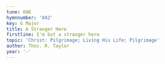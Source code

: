 ```yaml
---
tune: OAK
hymnnumber: '842'
key: G Major
title: A Stranger Here
firstline: I'm but a stranger here
topic: 'Christ: Pilgrimage; Living His Life: Pilgrimage'
author: Thos. R. Taylor
year: '-'
---
```


